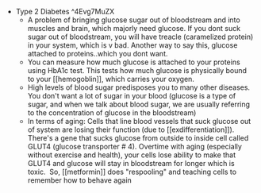   * Type 2 Diabetes ^4Evg7MuZX
    * A problem of bringing glucose sugar out of bloodstream and into muscles and brain, which majorly need glucose. If you dont suck sugar out of bloodstream, you will have treacle (caramelized protein) in your system, which is v bad. Another way to say this, glucose attached to proteins..which you dont want.
    * You can measure how much glucose is attached to your proteins using HbA1c test. This tests how much glucose is physically bound to your [[hemogoblin]], which carries your oxygen.
    * High levels of blood sugar predisposes you to many other diseases. You don't want a lot of sugar in your blood (glucose is a type of sugar, and when we talk about blood sugar, we are usually referring to the concentration of glucose in the bloodstream)
    * In terms of aging: Cells that line blood vessels that suck glucose out of system are losing their function (due to [[exdifferentiation]]). There's a gene that sucks glucose from outside to inside cell called GLUT4 (glucose transporter # 4). Overtime with aging (especially without exercise and health), your cells lose ability to make that GLUT4 and glucose will stay in bloodstream for longer which is toxic.  So, [[metformin]] does "respooling" and teaching cells to remember how to behave again